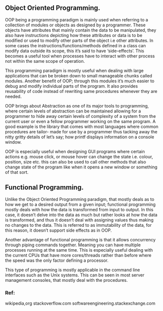 ## Object Oriented Programming.

OOP being a programming paradigm is mainly used when referring to a collection of modules or
objects as designed by a programmer. These objects have attributes that mainly contain the data to
be manipulated, they also have instructions depicting how these attributes or data is to be modified
or used to modify other parts of the object i.e other attributes. In some cases the
instructions/functions/methods defined in a class can modify data outside its scope, this it’s said to
have ‘side-effects’. This becomes a useful tool when processes have to interact with other process
not within the same scope of operation.

This programming paradigm is mostly useful when dealing with large applications that can be broken
down to small manageable chunks called modules. Another benefit of OOP; through this modules
it’s much easier to debug and modify individual parts of the program. It also provides reusability of
code instead of rewriting same procedures whenever they are needed.

OOP brings about Abstraction as one of its major tools to programming, where certain levels of
abstraction can be maintained allowing for a programmer to hide away certain levels of complexity
of a system from the current user or even a fellow programmer working on the same program. A
good example is the library that comes with most languages where common procedures are tailor-
made for use by a programmer thus tacking away the nitty gritty details of let’s say; how printf
displays information on a console window.

OOP is especially useful when designing GUI programs where certain actions e.g. mouse click, or
mouse hover can change the state i.e. colour, position, size etc. this can also be used to call other
methods that also change state of the program like when it opens a new window or something of
that sort.

## Functional Programming.

Unlike the Object Oriented Programming paradigm, that mostly deals as to how we get to a desired
output from a given input; functional programming mostly deals with how the data is transformed
from input to output. In this case, it doesn’t delve into the data as much but rather looks at how the
data is transformed, and thus it doesn’t deal with assigning values thus making no changes to the
data. This is referred to as immutability of the data, for this reason, it doesn’t support side effects as
in OOP.

Another advantage of functional programming is that it allows concurrency through piping
commands together. Meaning you can have multiple processes running at the same time. This is
especially useful dealing with the current CPUs that have more cores/threads rather than before
where the speed was the only factor defining a processor.

This type of programming is mostly applicable in the command line interfaces such as the Unix
systems. This can be seen in most server management consoles, that mostly deal with the
procedures.


### Ref:
wikipedia,org
stackoverflow.com
softwareengineering.stackexchange.com
